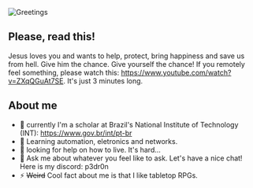 ![Greetings](https://media.tenor.com/0muRp0H9hTsAAAAM/greetings.gif 'Greetings')
## Please, read this!
Jesus loves you and wants to help, protect, bring happiness and save us from hell.
Give him the chance. Give yourself the chance!
If you remotely feel something, please watch this: https://www.youtube.com/watch?v=ZXqQGuAt7SE. It's just 3 minutes long.

## About me
- 🔭 currently I'm a scholar at Brazil's National Institute of Technology (INT): https://www.gov.br/int/pt-br
- 🌱 Learning automation, eletronics and networks.
- 🤔 looking for help on how to live. It's hard...
- 💬 Ask me about whatever you feel like to ask. Let's have a nice chat! Here is my discord: p3dr0n
- ⚡ ~~Weird~~ Cool fact about me is that I like tabletop RPGs.
